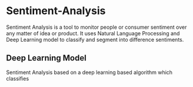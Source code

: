 # Sentiment-Analysis
Sentiment Analysis is a tool to monitor people or consumer sentiment over any matter of idea or product. It uses Natural Language Processing and Deep Learning model to classify and segment into difference sentiments.

## Deep Learning Model
Sentiment Analysis based on a deep learning based algorithm which classifies 
<!--stackedit_data:
eyJoaXN0b3J5IjpbLTExNjI1Mjg5LC0yNDM5NDk1MTFdfQ==
-->
